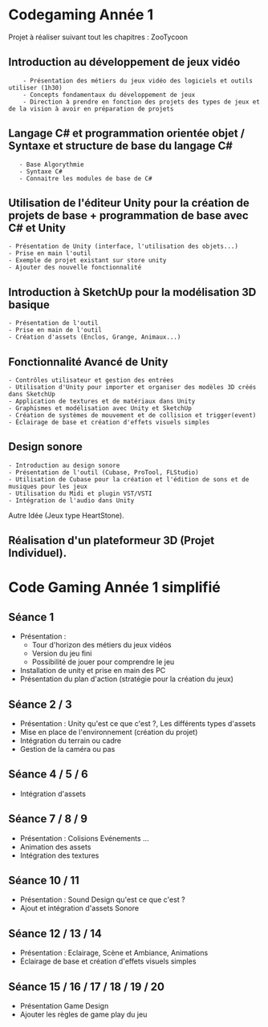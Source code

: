 # Codegaming Année 1
Projet à réaliser suivant tout les chapitres : ZooTycoon

## Introduction au développement de jeux vidéo
        - Présentation des métiers du jeux vidéo des logiciels et outils utiliser (1h30)
        - Concepts fondamentaux du développement de jeux
        - Direction à prendre en fonction des projets des types de jeux et de la vision à avoir en préparation de projets

## Langage C# et programmation orientée objet / Syntaxe et structure de base du langage C#
       - Base Algorythmie
       - Syntaxe C#
       - Connaitre les modules de base de C#

## Utilisation de l'éditeur Unity pour la création de projets de base + programmation de base avec C# et Unity
	- Présentation de Unity (interface, l'utilisation des objets...)
	- Prise en main l'outil
	- Exemple de projet existant sur store unity
	- Ajouter des nouvelle fonctionnalité

## Introduction à SketchUp pour la modélisation 3D basique
	- Présentation de l'outil
	- Prise en main de l'outil
	- Création d'assets (Enclos, Grange, Animaux...)

## Fonctionnalité Avancé de Unity
	- Contrôles utilisateur et gestion des entrées
	- Utilisation d'Unity pour importer et organiser des modèles 3D créés dans SketchUp
	- Application de textures et de matériaux dans Unity
	- Graphismes et modélisation avec Unity et SketchUp
	- Création de systèmes de mouvement et de collision et trigger(event)
	- Éclairage de base et création d'effets visuels simples

## Design sonore
	- Introduction au design sonore
	- Présentation de l'outil (Cubase, ProTool, FLStudio)
	- Utilisation de Cubase pour la création et l'édition de sons et de musiques pour les jeux
	- Utilisation du Midi et plugin VST/VSTI
	- Intégration de l'audio dans Unity

Autre Idée (Jeux type HeartStone).
## Réalisation d'un plateformeur 3D (Projet Individuel).




# Code Gaming Année 1 simplifié 

## Séance 1 
  - Présentation :
    - Tour d'horizon des métiers du jeux vidéos
    - Version du jeu fini 
    - Possibilité de jouer pour comprendre le jeu
  - Installation de unity et prise en main des PC
  - Présentation du plan d'action (stratégie pour la création du jeux)
## Séance 2 / 3
   - Présentation : Unity qu'est ce que c'est ?, Les différents types d'assets   
   - Mise en place de l'environnement (création du projet)
   - Intégration du terrain ou cadre
   - Gestion de la caméra ou pas

## Séance 4 / 5 / 6
  - Intégration d'assets 

## Séance 7 / 8 / 9
  - Présentation : Colisions Evénements ...
  - Animation des assets 
  - Intégration des textures
   
## Séance 10 / 11
  - Présentation : Sound Design qu'est ce que c'est ? 
  - Ajout et intégration d'assets Sonore

## Séance 12 / 13 / 14
  - Présentation : Eclairage, Scène et Ambiance, Animations
  - Éclairage de base et création d'effets visuels simples

## Séance 15 / 16 / 17 / 18 / 19 / 20
  - Présentation Game Design 
  - Ajouter les règles de game play du jeu 
